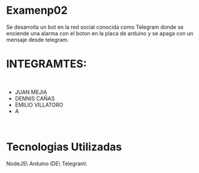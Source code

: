# Examenp02
Se desarrolla un bot en la red social conocida como Telegram donde se enciende una alarma con el boton en la placa de arduino y se apaga con un mensaje desde telegram.

# INTEGRAMTES:
<BR>
<UL>
<LI>JUAN MEJIA</LI>
<LI>DENNIS CAÑAS</LI>
<LI>EMILIO VILLATORO</LI>
<LI>A<LEXANDER RUIZ</LI>
</UL>
<br>

# Tecnologias Utilizadas
NodeJS\  Arduino IDE\  Telegram\ 
